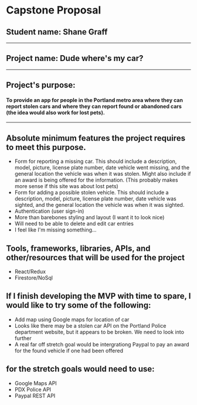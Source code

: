 # Capstone Proposal
## Student name: Shane Graff
------------
## Project name: Dude where's my car?
------------
## Project's purpose: 

#### To provide an app for people in the Portland metro area where they can report stolen cars and where they can report found or abandoned cars (the idea would also work for lost pets). 
------------
## Absolute minimum features the project requires to meet this purpose.

* Form for reporting a missing car. This should include a description, model, picture, license plate number, date vehicle went missing, and the general location the vehicle was when it was stolen. Might also include if an award is being offered for the information. (This probably makes more sense if this site was about lost pets)
* Form for adding a possible stolen vehicle. This should include a description, model, picture, license plate number, date vehicle was sighted, and the general location the vehicle was when it was sighted.
* Authentication (user sign-in)
* More than barebones styling and layout (I want it to look nice)
* Will need to be able to delete and edit car entries
* I feel like I'm missing something...

## Tools, frameworks, libraries, APIs, and other/resources that will be used for the project

* React/Redux
* Firestore/NoSql

## If I finish developing the MVP with time to spare, I would like to try some of the following:

* Add map using Google maps for location of car
* Looks like there may be a stolen car API on the Portland Police department website, but it appears to be broken. We need to look into further
* A real far off stretch goal would be intergrationg Paypal to pay an award for the found vehicle if one had been offered

## for the stretch goals would need to use:
* Google Maps API
* PDX Police API
* Paypal REST API